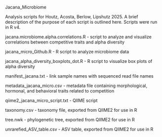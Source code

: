 Jacana_Microbiome

Analysis scripts for Houtz, Acosta, Berlow, Lipshutz 2025. A brief description of the purpose of each script is outlined here. Scripts were run in R v4.

jacana.microbiome.alpha.correlations.R - script to analyze and visualize correlations between competitive traits and alpha diversity

jacana_micro_Github.R - R script to analyze microbiome data

jacana_alpha_diversity_boxplots_dot.R - R script to visualize box plots of alpha diversity

manifest_jacana.txt - link sample names with sequenced read file names

metadata_jacana_micro.csv - metadata file containing morphological, hormonal, and behavioral traits related to competition

qiime2_jacana_micro_script.txt - QIIME script

taxonomy.csv - taxonomy file, exported from QIIME2 for use in R

tree.nwk - phylogenetic tree, exported from QIIME2 for use in R

unrarefied_ASV_table.csv - ASV table, exported from QIIME2 for use in R
